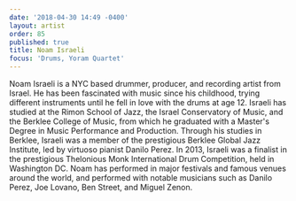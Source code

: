```yaml
---
date: '2018-04-30 14:49 -0400'
layout: artist
order: 85
published: true
title: Noam Israeli
focus: 'Drums, Yoram Quartet'
---
```

Noam Israeli is a NYC based drummer, producer, and recording artist from Israel. He has been fascinated with music since his childhood, trying different instruments until he fell in love with the drums at age 12. Israeli has studied at the Rimon School of Jazz, the Israel Conservatory of Music, and the Berklee College of Music, from which he graduated with a Master's Degree in Music Performance and Production. Through his studies in Berklee, Israeli was a member of the prestigious Berklee Global Jazz Institute, led by virtuoso pianist Danilo Perez. In 2013, Israeli was a finalist in the prestigious Thelonious Monk International Drum Competition, held in Washington DC. Noam has performed in major festivals and famous venues around the world, and performed with notable musicians such as Danilo Perez, Joe Lovano, Ben Street, and Miguel Zenon.
